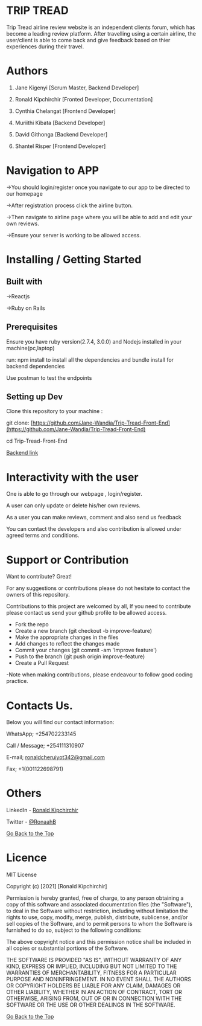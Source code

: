 # TRIP TREAD

Trip Tread airline review website is an independent clients forum, which has become a leading review platform. After travelling using a certain airline, the user/client is able to come back and give feedback based on thier experiences during their travel.

# Authors 

1. Jane Kigenyi  [Scrum Master, Backend Developer]

2. Ronald Kipchirchir  [Fronted Developer, Documentation]

3. Cynthia Chelangat  [Frontend Developer]

4. Muriithi Kibata  [Backend Developer]

5. David Githonga  [Backend Developer]
 
6. Shantel Risper  [Frontend Developer]

# Navigation to APP

->You should login/register once you navigate to our app to be directed to our homepage

->After registration process click the airline button.

->Then navigate to airline page where you will be able to add and edit your own reviews.

->Ensure your server is working to be allowed access.

# Installing / Getting Started

## Built with

->Reactjs

->Ruby on Rails

## Prerequisites

Ensure you have ruby version(2.7.4, 3.0.0)  and Nodejs installed in your machine(pc,laptop)

run: npm install to install all the dependencies and bundle install for backend dependencies

Use postman to test the endpoints

## Setting up Dev

Clone this repository to your machine :

 git clone: [https://github.com/Jane-Wandia/Trip-Tread-Front-End](https://github.com/Jane-Wandia/Trip-Tread-Front-End)

 cd Trip-Tread-Front-End
 
 [Backend link](https://trip-tread-production.up.railway.app/)

# Interactivity with the user

One is able to go through our webpage , login/register.

A user can only update or delete his/her own reviews.

As a user you can make reviews, comment and also send us feedback

You can contact the developers and also contribution is allowed under agreed terms and conditions.
# Support or Contribution

Want to contribute? Great!

For any suggestions or contributions please do not hesitate to contact the owners of this repository.

Contributions to this project are welcomed by all, If you need to contribute 
please  contact us send your github profile to be allowed access.

 
  * Fork the repo
  * Create a new branch (git checkout -b improve-feature)
  * Make the appropriate changes in the files
  * Add changes to reflect the changes made
  * Commit your changes (git commit -am 'Improve feature')
  * Push to the branch (git push origin improve-feature)
  * Create a Pull Request

-Note when making contributions, please endeavour to follow good coding practice.

# Contacts Us.

Below you will find our contact information:

WhatsApp; +254702233145

Call / Message; +254111310907

E-mail; ronaldcheruiyot342@gmail.com

Fax; +1(001122698791)

# Others

LinkedIn - [Ronald Kipchirchir](https://www.linkedin.com/in/ronald-kipchirchir-034983246/)

Twitter - [@RonaahB](https://twitter.com/RonaahB)

[Go Back to the Top](https://github.com/Jane-Wandia/Trip-Tread-Front-End)

# Licence

MIT License

Copyright (c) [2021] [Ronald Kipchirchir]

Permission is hereby granted, free of charge, to any person obtaining a copy of this software and associated documentation files (the "Software"), to deal in the Software without restriction, including without limitation the rights to use, copy, modify, merge, publish, distribute, sublicense, and/or sell copies of the Software, and to permit persons to whom the Software is furnished to do so, subject to the following conditions:

The above copyright notice and this permission notice shall be included in all copies or substantial portions of the Software.

THE SOFTWARE IS PROVIDED "AS IS", WITHOUT WARRANTY OF ANY KIND, EXPRESS OR IMPLIED, INCLUDING BUT NOT LIMITED TO THE WARRANTIES OF MERCHANTABILITY, FITNESS FOR A PARTICULAR PURPOSE AND NONINFRINGEMENT. IN NO EVENT SHALL THE AUTHORS OR COPYRIGHT HOLDERS BE LIABLE FOR ANY CLAIM, DAMAGES OR OTHER LIABILITY, WHETHER IN AN ACTION OF CONTRACT, TORT OR OTHERWISE, ARISING FROM, OUT OF OR IN CONNECTION WITH THE SOFTWARE OR THE USE OR OTHER DEALINGS IN THE SOFTWARE.

[Go Back to the Top](https://github.com/Jane-Wandia/Trip-Tread-Front-End)
